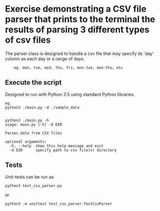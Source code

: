 # Exercise demonstrating a CSV file parser that prints to the terminal the results of parsing 3 different types of csv files

The parser class is designed to handle a csv file that may specify its 'day' column as each day or a range of days.

        eg. mon, tue, wed, thu, fri, mon-tue, mon-thu, etc


## Execute the script

Designed to run with Python 3.5 using standard Python libraries.
```
eg.
python3 ./main.py -d ./sample_data


python3 ./main.py -h
usage: main.py [-h] -d DIR

Parses data from CSV files

optional arguments:
  -h, --help  show this help message and exit
  -d DIR      specify path to csv file(s) directory

```

## Tests

Unit-tests can be run as:
```
python3 test_csv_parser.py
```
or
```
python3 -m unittest test_csv_parser.TestCsvParser
```
